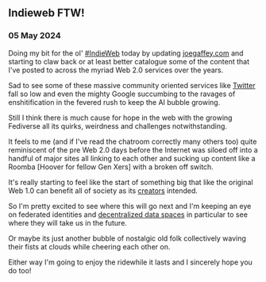 ## Indieweb FTW!

### 05 May 2024

Doing my bit for the ol' [#IndieWeb](https://mastodon.social/tags/indieweb) today by updating [joegaffey.com](joegaffey.com) and starting to claw back or at least better catalogue some of the content that I've posted to across the myriad Web 2.0 services over the years.

Sad to see some of these massive community oriented services like [Twitter](https://twitter.com/) fall so low and even the mighty Google succumbing to the ravages of enshitification in the fevered rush to keep the AI bubble growing.

Still I think there is much cause for hope in the web with the growing Fediverse all its quirks, weirdness and challenges notwithstanding.

It feels to me (and if I've read the chatroom correctly many others too) quite reminiscent of the pre Web 2.0 days before the Internet was siloed off into a handful of major sites all linking to each other and sucking up content like a Roomba [Hoover for fellow Gen Xers] with a broken off switch.

It's really starting to feel like the start of something big that like the original Web 1.0 can benefit all of society as its [creators](https://en.wikipedia.org/wiki/Tim_Berners-Lee) intended.

So I'm pretty excited to see where this will go next and I'm keeping an eye on federated identities and [decentralized data spaces](https://solidproject.org/) in particular to see where they will take us in the future.

Or maybe its just another bubble of nostalgic old folk collectively waving their fists at clouds while cheering each other on.

Either way I'm going to enjoy the ridewhile it lasts and I sincerely hope you do too!